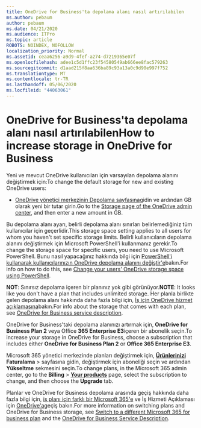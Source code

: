 ```yaml
---
title: OneDrive for Business'ta depolama alanı nasıl artırılabilen
ms.author: pebaum
author: pebaum
ms.date: 04/21/2020
ms.audience: ITPro
ms.topic: article
ROBOTS: NOINDEX, NOFOLLOW
localization_priority: Normal
ms.assetid: ceaa6256-a9d9-4fef-a274-d7219365e07f
ms.openlocfilehash: adee1c5d1ffc23f54580549ab666ee8fac579263
ms.sourcegitcommit: d1aad215f8aa636ba89c93a13a0c9d90e997f752
ms.translationtype: MT
ms.contentlocale: tr-TR
ms.lasthandoff: 05/06/2020
ms.locfileid: "44063061"
---
```

# <a name="how-to-increase-storage-in-onedrive-for-business"></a><span data-ttu-id="1ca29-102">OneDrive for Business'ta depolama alanı nasıl artırılabilen</span><span class="sxs-lookup"><span data-stu-id="1ca29-102">How to increase storage in OneDrive for Business</span></span>

<span data-ttu-id="1ca29-103">Yeni ve mevcut OneDrive kullanıcıları için varsayılan depolama alanını değiştirmek için:</span><span class="sxs-lookup"><span data-stu-id="1ca29-103">To change the default storage for new and existing OneDrive users:</span></span>
  
- <span data-ttu-id="1ca29-104">[OneDrive yönetici merkezinin Depolama sayfasına](https://admin.onedrive.com/?v=StorageSettings)gidin ve ardından GB olarak yeni bir tutar girin.</span><span class="sxs-lookup"><span data-stu-id="1ca29-104">Go to the [Storage page of the OneDrive admin center](https://admin.onedrive.com/?v=StorageSettings), and then enter a new amount in GB.</span></span>

<span data-ttu-id="1ca29-105">Bu depolama alanı ayarı, belirli depolama alanı sınırları belirlemediğiniz tüm kullanıcılar için geçerlidir.</span><span class="sxs-lookup"><span data-stu-id="1ca29-105">This storage space setting applies to all users for whom you haven't set specific storage limits.</span></span> <span data-ttu-id="1ca29-106">Belirli kullanıcıların depolama alanını değiştirmek için Microsoft PowerShell'i kullanmanız gerekir.</span><span class="sxs-lookup"><span data-stu-id="1ca29-106">To change the storage space for specific users, you need to use Microsoft PowerShell.</span></span> <span data-ttu-id="1ca29-107">Bunu nasıl yapacağınız hakkında bilgi için [PowerShell'i kullanarak kullanıcılarınızın OneDrive depolama alanını değiştir'e](https://go.microsoft.com/fwlink/?linkid=866402)bakın.</span><span class="sxs-lookup"><span data-stu-id="1ca29-107">For info on how to do this, see [Change your users' OneDrive storage space using PowerShell](https://go.microsoft.com/fwlink/?linkid=866402).</span></span>

<span data-ttu-id="1ca29-108">**NOT**: Sınırsız depolama içeren bir planınız yok gibi görünüyor.</span><span class="sxs-lookup"><span data-stu-id="1ca29-108">**NOTE**: It looks like you don't have a plan that includes unlimited storage.</span></span> <span data-ttu-id="1ca29-109">Her planla birlikte gelen depolama alanı hakkında daha fazla bilgi için, [İş için OneDrive hizmet açıklamasına](https://go.microsoft.com/fwlink/p/?LinkID=826071)bakın.</span><span class="sxs-lookup"><span data-stu-id="1ca29-109">For info about the storage that comes with each plan, see [OneDrive for Business service description](https://go.microsoft.com/fwlink/p/?LinkID=826071).</span></span>
  
<span data-ttu-id="1ca29-110">OneDrive for Business'taki depolama alanınızı artırmak için, **OneDrive for Business Plan 2** veya Office **365 Enterprise E3**içeren bir abonelik seçin.</span><span class="sxs-lookup"><span data-stu-id="1ca29-110">To increase your storage in OneDrive for Business, choose a subscription that includes either **OneDrive for Business Plan 2** or **Office 365 Enterprise E3**.</span></span> 
  
<span data-ttu-id="1ca29-111">Microsoft 365 yönetici merkezinde planları değiştirmek için, **[Ürünlerinizi](https://go.microsoft.com/fwlink/p/?linkid=842054)** **Faturalama** \> sayfasına gidin, değiştirmek için aboneliği seçin ve ardından **Yükseltme** sekmesini seçin.</span><span class="sxs-lookup"><span data-stu-id="1ca29-111">To change plans, in the Microsoft 365 admin center, go to the **Billing** \> **[Your products](https://go.microsoft.com/fwlink/p/?linkid=842054)** page, select the subscription to change, and then choose the **Upgrade** tab.</span></span>
  
<span data-ttu-id="1ca29-112">Planlar ve OneDrive for Business depolama arasında geçiş hakkında daha fazla bilgi için, [iş planı için farklı bir Microsoft 365'e](https://go.microsoft.com/fwlink/?LinkId=2031117) ve İş Hizmeti Açıklaması için [OneDrive'a](https://go.microsoft.com/fwlink/p/?LinkId-2031122)geçiş bakın.</span><span class="sxs-lookup"><span data-stu-id="1ca29-112">For more information on switching plans and OneDrive for Business storage, see [Switch to a different Microsoft 365 for business plan](https://go.microsoft.com/fwlink/?LinkId=2031117) and the [OneDrive for Business Service Description](https://go.microsoft.com/fwlink/p/?LinkId-2031122).</span></span>